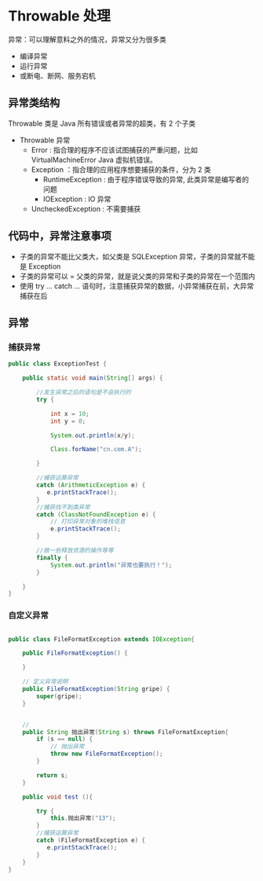 # Throwable 处理

异常：可以理解意料之外的情况，异常又分为很多类

- 编译异常
- 运行异常
- 或断电、断网、服务宕机


## 异常类结构

Throwable 类是 Java 所有错误或者异常的超类，有 2 个子类

- Throwable 异常
  - Error : 指合理的程序不应该试图捕获的严重问题，比如 VirtualMachineError Java 虚拟机错误。
  - Exception ：指合理的应用程序想要捕获的条件，分为 2 类
    - RuntimeException : 由于程序错误导致的异常, 此类异常是编写者的问题
    - IOException : IO 异常
  - UncheckedException : 不需要捕获


## 代码中，异常注意事项

- 子类的异常不能比父类大，如父类是 SQLException 异常，子类的异常就不能是 Exception
- 子类的异常可以 = 父类的异常，就是说父类的异常和子类的异常在一个范围内
- 使用 try ... catch ... 语句时，注意捕获异常的数据，小异常捕获在前，大异常捕获在后


## 异常

### 捕获异常
``` java
public class ExceptionTest {

    public static void main(String[] args) {

        //发生异常之后的语句是不会执行的
        try {

            int x = 10;
            int y = 0;

            System.out.println(x/y);

            Class.forName("cn.com.A");

        }

        //捕获运算异常
        catch (ArithmeticException e) {
           e.printStackTrace();
        }
        //捕获找不到类异常
        catch (ClassNotFoundException e) {
            // 打印异常对象的堆栈信息
            e.printStackTrace();
        }

        //做一些释放资源的操作等等
        finally {
            System.out.println("异常也要执行！");
        }

    }
}

```

### 自定义异常

``` java

public class FileFormatException extends IOException{

    public FileFormatException() {

    }

    // 定义异常说明
    public FileFormatException(String gripe) {
        super(gripe);
    }


    //  
    public String 抛出异常(String s) throws FileFormatException{
        if (s == null) {
            // 抛出异常
            throw new FileFormatException();
        }

        return s;
    }

    public void test (){

        try {
            this.抛出异常("13");
        }
        //捕获运算异常
        catch (FileFormatException e) {
           e.printStackTrace();
        }
    }
}

```
